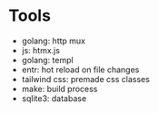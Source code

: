# Tools

- golang:   http mux
- js:       htmx.js
- golang:   templ
- entr:     hot reload on file changes
- tailwind css:     premade css classes
- make:     build process
- sqlite3:  database